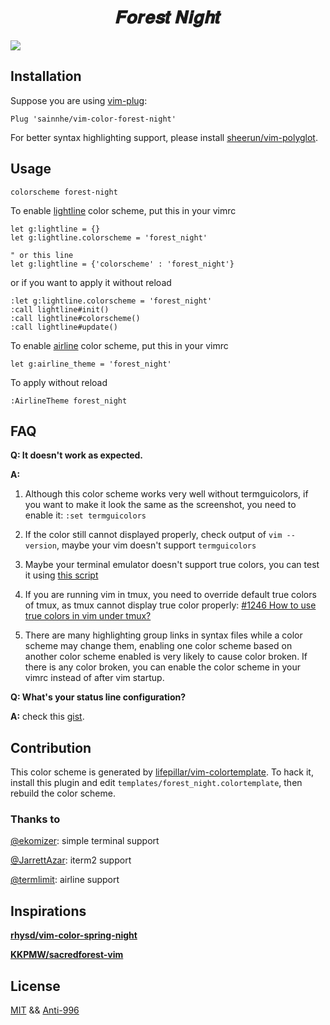 <h1 align="center">
𝑭𝒐𝒓𝒆𝒔𝒕 𝑵𝒊𝒈𝒉𝒕
</h1>

![](https://user-images.githubusercontent.com/37491630/60433232-d38b7100-9bf3-11e9-9aee-4dd8364d747d.png)

## Installation

Suppose you are using [vim-plug](https://github.com/junegunn/vim-plug):

```vim
Plug 'sainnhe/vim-color-forest-night'
```

For better syntax highlighting support, please install [sheerun/vim-polyglot](https://github.com/sheerun/vim-polyglot).

## Usage

```vim
colorscheme forest-night
```

To enable [lightline](https://github.com/itchyny/lightline.vim) color scheme, put this in your vimrc

```vim
let g:lightline = {}
let g:lightline.colorscheme = 'forest_night'

" or this line
let g:lightline = {'colorscheme' : 'forest_night'}
```

or if you want to apply it without reload

```vim
:let g:lightline.colorscheme = 'forest_night'
:call lightline#init()
:call lightline#colorscheme()
:call lightline#update()
```

To enable [airline](https://github.com/vim-airline/vim-airline) color scheme, put this in your vimrc

```vim
let g:airline_theme = 'forest_night'
```

To apply without reload

```
:AirlineTheme forest_night
```

## FAQ

**Q: It doesn't work as expected.**

**A:**

1. Although this color scheme works very well without termguicolors, if you want to make it look the same as the screenshot, you need to enable it: `:set termguicolors`

2. If the color still cannot displayed properly, check output of `vim --version`, maybe your vim doesn't support `termguicolors`

3. Maybe your terminal emulator doesn't support true colors, you can test it using [this script](https://unix.stackexchange.com/questions/404414/print-true-color-24-bit-test-pattern)

4. If you are running vim in tmux, you need to override default true colors of tmux, as tmux cannot display true color properly: [#1246 How to use true colors in vim under tmux?](https://github.com/tmux/tmux/issues/1246)

5. There are many highlighting group links in syntax files while a color scheme may change them, enabling one color scheme based on another color scheme enabled is very likely to cause color broken. If there is any color broken, you can enable the color scheme in your vimrc instead of after vim startup.

**Q: What's your status line configuration?**

**A:** check this [gist](https://gist.github.com/sainnhe/b8240bc047313fd6185bb8052df5a8fb).

## Contribution

This color scheme is generated by [lifepillar/vim-colortemplate](https://github.com/lifepillar/vim-colortemplate). To hack it, install this plugin and edit `templates/forest_night.colortemplate`, then rebuild the color scheme.

### Thanks to

[@ekomizer](https://github.com/ekomizer): simple terminal support

[@JarrettAzar](https://github.com/JarrettAzar): iterm2 support

[@termlimit](https://github.com/termlimit): airline support

## Inspirations

**[rhysd/vim-color-spring-night](https://github.com/rhysd/vim-color-spring-night)**

**[KKPMW/sacredforest-vim](https://github.com/KKPMW/sacredforest-vim)**

## License

[MIT](./LICENSE) && [Anti-996](./Anti-996-LICENSE)
